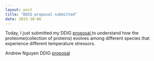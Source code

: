 ```yaml
---
layout: post
title: "DDIG proposal submitted"
date: 2015-10-06
---
```


Today, I just submitted my DDIG <a href="http://www.nsf.gov/funding/pgm_summ.jsp?pims_id=5234">proposal </a> to understand how the proteome(collection of proteins) evolves among different species that experience different temperature stressors.

Andrew Nguyen DDIG [proposal]({{http://adnguyen.github.io}}/assets/03_ANBE_ddig_project_description_v8.pdf)